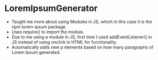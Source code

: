# LoremIpsumGenerator
- Taught me more about using Modules in JS, which in this case it is the npm lorem-ipsum package.
- Uses require() to import the module.
- Due to me using a module in JS, first time I used addEventListener() in JS instead of using onclick in HTML for functionality.
- Automatically adds new p elements based on how many paragraphs of Lorem Ipsum generated. 
 
